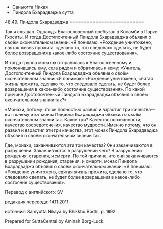 









* Саньютта Никая
* Пиндола Бхарадваджа сутта


48\.49\. Пиндола Бхарадваджа
\=\=\=\=\=\=\=\=\=\=\=\=\=\=\=\=\=\=\=\=\=\=\=\=\=\=



Так я слышал\. Однажды Благословенный пребывал в Косамби в Парке Гхоситы\. И тогда Достопочтенный Пиндола Бхарадваджа объявил о своём окончательном знании: «Я понимаю: «Рождение уничтожено, святая жизнь прожита, сделано то, что следовало сделать, не будет более возвращения в какое\-либо состояние существования»\.


И тогда группа монахов отправилась к Благословенному и, поклонившись ему, села рядом и обратилась к нему: «Учитель, Достопочтенный Пиндола Бхарадваджа объявил о своём окончательном знании: «Я понимаю: «Рождение уничтожено, святая жизнь прожита, сделано то, что следовало сделать, не будет более возвращения в какое\-либо состояние существования»\. По какой причине Достопочтенный Пиндола Бхарадваджа объявил о своём окончательном знании так?»


«Монахи, потому что он полностью развил и взрастил три качества—вот почему этот монах Пиндола Бхарадваджа объявил о своём окончательном знании так\. Какие три? Качество осознанности, качество сосредоточения, качество мудрости\. Именно потому, что он развил и взрастил эти три качества, этот монах Пиндола Бхарадваджа объявил о своём окончательном знании так\.


Где, монахи, заканчиваются эти три качества? Они заканчиваются в разрушении\. Заканчиваются в разрушении чего? В разрушении рождения, старения, и смерти\. По той причине, что они заканчиваются в разрушении рождения, старения, и смерти, монах Пиндола Бхарадваджа объявил о своём окончательном знании: «Я понимаю: «Рождение уничтожено, святая жизнь прожита, сделано то, что следовало сделать, не будет более возвращения в какое\-либо состояние существования»\.



Перевод с английского: SV


редакция перевода: 14\.11\.2011


источник: Samyutta Nikaya by Bhikkhu Bodhi, p\. 1692


Prepared for SuttaCentral by Aminah Borg\-Luck\.






